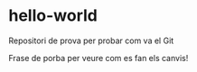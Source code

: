 # hello-world
Repositori de prova per probar com va el Git

Frase de porba per veure com es fan els canvis!

